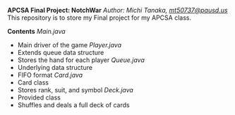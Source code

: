 **APCSA Final Project: NotchWar**
*Author: Michi Tanaka, mt50737@pausd.us*
This repository is to store my Final project for my APCSA class.

**Contents**
*Main.java*
  - Main driver of the game
*Player.java*
  - Extends queue data structure
  - Stores the hand for each player
*Queue.java*
  - Underlying data structure
  - FIFO format
*Card.java*
  - Card class
  - Stores rank, suit, and symbol
*Deck.java*
  - Provided class
  - Shuffles and deals a full deck of cards
